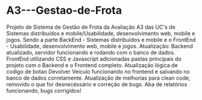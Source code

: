 # A3---Gestao-de-Frota
Projeto de Sistema de Gestão de Frota da Avaliação A3 das UC's de Sistemas distribuídos e mobile/Usabilidade, desenvolvimento web, mobile e jogos. 
Sendo a parte BackEnd - Sistemas distribuídos e mobile e o FrontEnd - Usabilidade, desenvolvimento web, mobile e jogos.
Atualização: Backend atualizado, servidor funcionando e rodando com o banco de dados. FrontEnd utilizando CSS e Javascript adicionadas pastas principais do projeto com o Backend e o Frontend completo.
Atualização lógica de codigo de botao Devolver Veiculo funcionando no frontend e salvando no banco de dados corretamente.
Atualização de melhorias para clean code, removido o que for desnecéssário e correção de bugs.
Aba de relatórios funcionando, bugs corrigidos!
